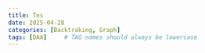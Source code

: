 ```yaml
---
title: Tes
date: 2025-04-28 
categories: [Backtraking, Graph]
tags: [DAA]     # TAG names should always be lowercase
---
```

